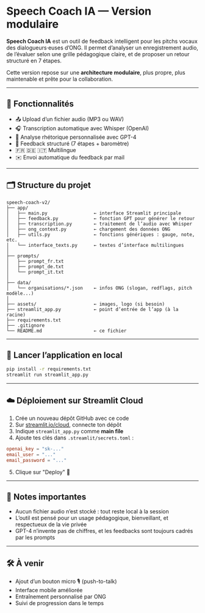 # Speech Coach IA — Version modulaire

**Speech Coach IA** est un outil de feedback intelligent pour les pitchs vocaux des dialogueurs·euses d’ONG. Il permet d’analyser un enregistrement audio, de l’évaluer selon une grille pédagogique claire, et de proposer un retour structuré en 7 étapes.

Cette version repose sur une **architecture modulaire**, plus propre, plus maintenable et prête pour la collaboration.

---

## 🧠 Fonctionnalités
- 📤 Upload d’un fichier audio (MP3 ou WAV)
- 🎧 Transcription automatique avec Whisper (OpenAI)
- 🧠 Analyse rhétorique personnalisée avec GPT-4
- 📝 Feedback structuré (7 étapes + baromètre)
- 🇫🇷 🇩🇪 🇮🇹 Multilingue
- ✉️ Envoi automatique du feedback par mail

---

## 🗂️ Structure du projet
```
speech-coach-v2/
├── app/
│   ├── main.py                 ← interface Streamlit principale
│   ├── feedback.py             ← fonction GPT pour générer le retour
│   ├── transcription.py        ← traitement de l’audio avec Whisper
│   ├── ong_context.py          ← chargement des données ONG
│   ├── utils.py                ← fonctions génériques : gauge, note, etc.
│   └── interface_texts.py      ← textes d’interface multilingues
│
├── prompts/
│   ├── prompt_fr.txt
│   ├── prompt_de.txt
│   └── prompt_it.txt
│
├── data/
│   └── organisations/*.json    ← infos ONG (slogan, redflags, pitch modèle...)
│
├── assets/                     ← images, logo (si besoin)
├── streamlit_app.py            ← point d’entrée de l’app (à la racine)
├── requirements.txt
├── .gitignore
└── README.md                   ← ce fichier
```

---

## 🚀 Lancer l’application en local
```bash
pip install -r requirements.txt
streamlit run streamlit_app.py
```

---

## ☁️ Déploiement sur Streamlit Cloud
1. Crée un nouveau dépôt GitHub avec ce code
2. Sur [streamlit.io/cloud](https://streamlit.io/cloud), connecte ton dépôt
3. Indique `streamlit_app.py` comme **main file**
4. Ajoute tes clés dans `.streamlit/secrets.toml` :
```toml
openai_key = "sk-..."
email_user = "..."
email_password = "..."
```
5. Clique sur "Deploy" 🎉

---

## 📌 Notes importantes
- Aucun fichier audio n’est stocké : tout reste local à la session
- L’outil est pensé pour un usage pédagogique, bienveillant, et respectueux de la vie privée
- GPT-4 n’invente pas de chiffres, et les feedbacks sont toujours cadrés par les prompts

---

## 🛠️ À venir
- Ajout d’un bouton micro 🎙️ (push-to-talk)
- Interface mobile améliorée
- Entraînement personnalisé par ONG
- Suivi de progression dans le temps
